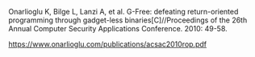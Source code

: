 Onarlioglu K, Bilge L, Lanzi A, et al. G-Free: defeating return-oriented programming through gadget-less binaries[C]//Proceedings of the 26th Annual Computer Security Applications Conference. 2010: 49-58.

https://www.onarlioglu.com/publications/acsac2010rop.pdf
